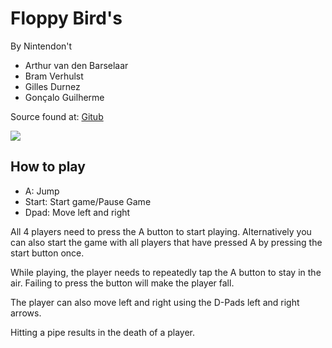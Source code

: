 # Floppy Bird's
By Nintendon't

*   Arthur van den Barselaar
*   Bram Verhulst 
*   Gilles Durnez
*   Gonçalo Guilherme

Source found at: [Gitub](https://github.com/GeleArthur/Nes_Flappingbird)

![](https://img.shields.io/badge/Github-Finished-green?logo=github&link=https://github.com/GeleArthur/Nes_Flappingbird)

## How to play
- A: Jump
- Start: Start game/Pause Game
- Dpad: Move left and right


All 4 players need to press the A button to start playing.
Alternatively you can also start the game with all players that have pressed A by pressing the start button once.

While playing, the player needs to repeatedly tap the A button to stay in the air. 
Failing to press the button will make the player fall.

The player can also move left and right using the D-Pads left and right arrows.

Hitting a pipe results in the death of a player. 